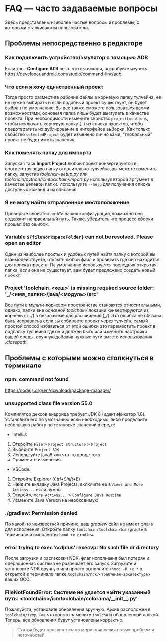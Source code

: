 # FAQ — часто задаваемые вопросы

Здесь представлены наиболее частые вопросы и проблемы, с которыми сталкиваются пользователи.

## Проблемы непосредственно в редакторе

### Как подключить устройство/эмулятор с помощью ADB

Если таск **Configure ADB** не то что вы искали, попробуйте изучить <https://developer.android.com/studio/command-line/adb>.

### Что если я хочу единственный проект

Тогда просто разместите рабочие файлы в корневую папку тулчейна, ее не нужно выбирать и если подобный проект существует, он будет выбран по умолчанию. Вы все также сможете пользоваться всеми возможностями, основная папка лишь будет выступать в качестве проекта. При необходимости измените свойство `projectLocations`, чтобы исключить корневую папку (*..*) из списка проектов, чтобы предотвратить их дублирование в интерфейсе выборки. Как только свойство `selectedProject` будет изменено лично вами, "глобальный" проект не будет иметь значения.

### Как поменять папку для импорта

Запуская таск **Import Project** любой проект конвертируется в соответствующую папку относительно тулчейна, вы можете изменить папку, запустив *toolchain-setup.py* или *toolchain/python/icmtoolchain/import.py* используя второй аргумент в качестве целевой папки. Используйте `--help` для получения списка доступных команд и их описания.

### Я не могу найти отправленное местоположение

Проверьте свойство `pushTo` ваших конфигураций, возможно оно содержит неправильный путь. Также, убедитесь что процесс сборки прошел без ошибок.

### Variable `${fileWorkspaceFolder}` can not be resolved. Please open an editor

Один из наиболее простых и удобных путей найти папку с которой вы взаимодействуете, открыть любой файл и проверить где она находится для поиска проекта. По умолчанию используется последняя открытая папка, если она не существует, вам будет предложено создать новый проект.

### Project 'toolchain_<хеш>' is missing required source folder: '_/<имя_папки>/java/<модуль>/src'

Все пути в мульти-корневом пространстве становятся относительными, однако, папки вне основной *toolchain/* локации конвертируются из корневых (../) в безопасные для расширения (_/). Эта ошибка не обязана быть исправлена если вы собираете проект через тулчейн, самый простой способ избавиться от этой ошибки это переместить проект в подпапку тулчейна где он и должен быть или изменить настройки вашей среды, вручную добавив нужные пути вместо использования *.classpath*.

## Проблемы с которыми можно столкнуться в терминале

### npm: command not found

<https://nodejs.org/en/download/package-manager/>

### unsupported class file version 55.0

Компилятор дексов андроида требует JDK 8 (идентификатор 1.8). Установите его по умолчанию если необходимо, либо проделайте небольшую работу по установке значений в среде:

- IntelliJ:

1. Откройте `File` > `Project Structure` > `Project`
2. Выберите `Project SDK`
3. Используйте java8 или что-то вроде того
4. Примените изменения

- VSCode:

1. Откройте Explorer (*Ctrl+Shift+E*)
2. Найдите вкладку Java Projects, включите ее в `Views and More Actions...` если нужно
3. Откройте `More Actions...` > `Configure Java Runtime`
4. Измените Java Version на необходимую

### ./gradlew: Permission denied

По какой-то неизвестной причине, ваш *gradlew* файл не имеет флага для исполнения. Откройте папку `toolchain/toolchain/bin/gradle` в терминале и выполните `chmod +x gradlew`.

### error trying to exec 'cc1plus': execvp: No such file or directory

После загрузки и распаковки NDK, флаг исполнения был потерян и операционная система не разрешает его запуск. Загрузите и установите NDK вручную или просто выполните `chmod -R +x *` в открытой в терминале папке `toolchain/ndk/<требуемая-архитектура>` ваших GCC.

### FileNotFoundError: Системе не удается найти указанный путь: \<toolchain\>/icmtoolchain/colorama/\_\_init\_\_.py'

Пожалуйста, установите обновления вручную. Архив расположен в `toolchain/temp`, так что просто замените `toolchain` обновленной папкой. Теперь, все обновления будут установлены корректно.

> Статья будет пополняться по мере появления новых проблем и неточностей.
